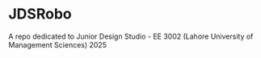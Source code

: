 # JDSRobo
A repo dedicated to Junior Design Studio - EE 3002 (Lahore University of Management Sciences) 2025
